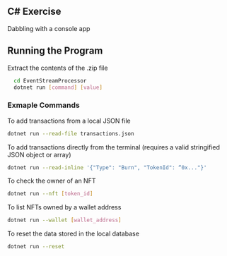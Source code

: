 ## C# Exercise
Dabbling with a console app


## Running the Program
Extract the contents of the .zip file 
```sh
  cd EventStreamProcessor
  dotnet run [command] [value]
  ```

### Exmaple Commands

To add transactions from a local JSON file
  ```sh
  dotnet run --read-file transactions.json
  ```

To add transactions directly from the terminal (requires a valid stringified JSON object or array)
  ```sh
  dotnet run --read-inline '{"Type": "Burn", "TokenId": “0x..."}'
  ```

To check the owner of an NFT
  ```sh
  dotnet run --nft [token_id]
  ```

To list NFTs owned by a wallet address
  ```sh
  dotnet run --wallet [wallet_address]
  ```

To reset the data stored in the local database
  ```sh
  dotnet run --reset
  ```

